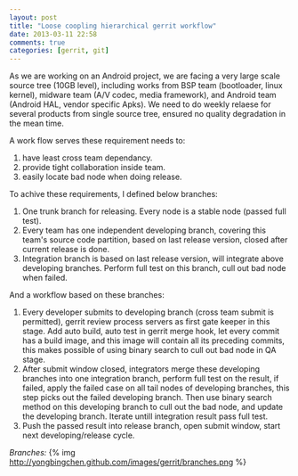 ```yaml
---
layout: post
title: "Loose coopling hierarchical gerrit workflow"
date: 2013-03-11 22:58
comments: true
categories: [gerrit, git]
---
```


As we are working on an Android project, we are facing a very large scale source tree (10GB level), including works from BSP team (bootloader, linux kernel), midware team (A/V codec, media framework),  and Android team (Android HAL, vendor specific Apks). We need to do weekly relaese for several products from single source tree, ensured no quality degradation in the mean time. 

A work flow serves these requirement needs to:

1. have least cross team dependancy.
2. provide tight collaboration inside team.
3. easily locate bad node when doing release.

To achive these requirements, I defined below branches:

1. One trunk branch for releasing. Every node is a stable node (passed full test).
2. Every team has one independent developing branch, covering this team's source code partition, based on last release version, closed after current release is done.
3. Integration branch is based on last release version, will integrate above developing branches. Perform full test on this branch, cull out bad node when failed.

And a workflow based on these branches:

1. Every developer submits to developing branch (cross team submit is permitted), gerrit review process servers as first gate keeper in this stage. Add auto build, auto test in gerrit merge hook, let every commit has a build image, and this image will contain all its preceding commits, this makes possible of using binary search to cull out bad node in QA stage.
2. After submit window closed, integrators merge these developing branches into one integration branch, perform full test on the result, if failed, apply the failed case on all tail nodes of developing branches, this step picks out the failed developing branch. Then use binary search method on this developing branch to cull out the bad node, and update the developing branch. Iterate untill integration result pass full test.
3. Push the passed result into release branch, open submit window, start next developing/release cycle.

*Branches:*
{% img http://yongbingchen.github.com/images/gerrit/branches.png  %}
